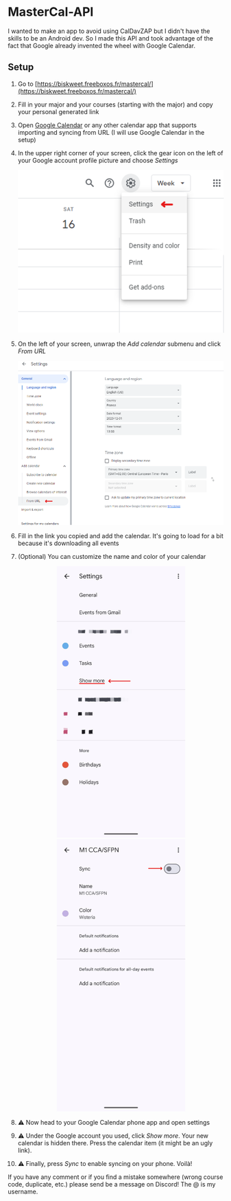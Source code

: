 # MasterCal-API
I wanted to make an app to avoid using CalDavZAP but I didn't have the skills to be an Android dev. So I made this API and took advantage of the fact that Google already invented the wheel with Google Calendar.

## Setup
1. Go to [https://biskweet.freeboxos.fr/mastercal/](https://biskweet.freeboxos.fr/mastercal/)
2. Fill in your major and your courses (starting with the major) and copy your personal generated link
3. Open [Google Calendar](https://calendar.google.com/) or any other calendar app that supports importing and syncing from URL (I will use Google Calendar in the setup)
4. In the upper right corner of your screen, click the gear icon on the left of your Google account profile picture and choose _Settings_
   
   <div align="center">
     <img src="./img/screenshot1.png" width="500px" height="auto">
   </div>
   
6. On the left of your screen, unwrap the _Add calendar_ submenu and click _From URL_
   
   <div align="center">
     <img src="./img/screenshot2.png" width="500px" height="auto">
   </div>

8. Fill in the link you copied and add the calendar. It's going to load for a bit because it's downloading all events
9. (Optional) You can customize the name and color of your calendar
    
   <div align="center" display="flex">
     <img src="./img/screenshot3.png" width="300px" height="auto">
     <img src="./img/screenshot4.png" width="300px" height="auto">
   </div>
  
11. ⚠️ Now head to your Google Calendar phone app and open settings
12. ⚠️ Under the Google account you used, click _Show more_. Your new calendar is hidden there. Press the calendar item (it might be an ugly link).
13. ⚠️ Finally, press _Sync_ to enable syncing on your phone. Voilà!

If you have any comment or if you find a mistake somewhere (wrong course code, duplicate, etc.) please send be a message on Discord! The @ is my username. 
